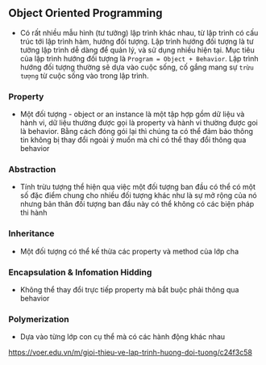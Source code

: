 ## Object Oriented Programming
- Có rất nhiều mẫu hình (tư tưởng) lập trình khác nhau, từ lập trình có cấu trúc tới lập trình hàm, hướng đối tượng. Lập trình hướng đối tượng là tư tưởng lập trình dễ dàng để quản lý, và sử dụng nhiều hiện tại. Mục tiêu của lập trình hướng đối tượng là ```Program = Object + Behavior```. Lập trình hướng đối tượng thường sẽ dựa vào cuộc sống, cố gắng mang sự `trừu tượng` từ cuộc sống vào trong lập trình.

### Property
- Một đối tượng - object or an instance là một tập hợp gồm dữ liệu và hành vi, dữ liệu thường được gọi là property và hành vi thường được goi là behavior. Bằng cách đóng gói lại thì chúng ta có thể đảm bảo thông tin không bị thay đổi ngoài ý muốn mà chỉ có thể thay đổi thông qua behavior 

### Abstraction
- Tính trừu tượng thể hiện qua việc một đối tượng ban đầu có thể có một số đặc điểm chung cho nhiều đối tượng khác như là sự mở rộng của nó nhưng bản thân đối tượng ban đầu này có thể không có các biện pháp thi hành
### Inheritance
- Một đối tượng có thể kế thừa các property và method của lớp cha 

### Encapsulation & Infomation Hidding 
- Không thể thay đổi trực tiếp property mà bắt buộc phải thông qua behavior 

### Polymerization 
- Dựa vào từng lớp con cụ thể mà có các hành động khác nhau 

https://voer.edu.vn/m/gioi-thieu-ve-lap-trinh-huong-doi-tuong/c24f3c58